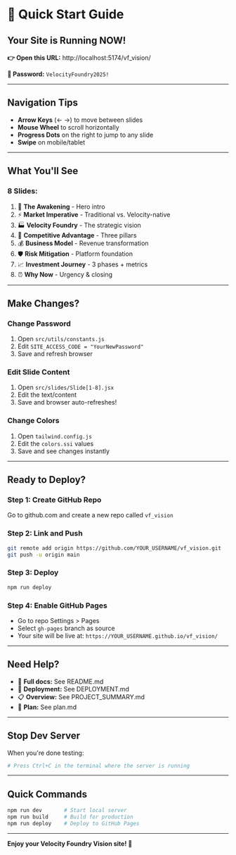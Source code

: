 # 🚀 Quick Start Guide

## Your Site is Running NOW!

**👉 Open this URL:** http://localhost:5174/vf_vision/

**🔐 Password:** `VelocityFoundry2025!`

---

## Navigation Tips

- **Arrow Keys** (← →) to move between slides
- **Mouse Wheel** to scroll horizontally
- **Progress Dots** on the right to jump to any slide
- **Swipe** on mobile/tablet

---

## What You'll See

### 8 Slides:
1. 🌟 **The Awakening** - Hero intro
2. ⚡ **Market Imperative** - Traditional vs. Velocity-native
3. 🏭 **Velocity Foundry** - The strategic vision
4. 🎯 **Competitive Advantage** - Three pillars
5. 💰 **Business Model** - Revenue transformation
6. 🛡️ **Risk Mitigation** - Platform foundation
7. 📈 **Investment Journey** - 3 phases + metrics
8. ⏰ **Why Now** - Urgency & closing

---

## Make Changes?

### Change Password
1. Open `src/utils/constants.js`
2. Edit `SITE_ACCESS_CODE = "YourNewPassword"`
3. Save and refresh browser

### Edit Slide Content
1. Open `src/slides/Slide[1-8].jsx`
2. Edit the text/content
3. Save and browser auto-refreshes!

### Change Colors
1. Open `tailwind.config.js`
2. Edit the `colors.ssi` values
3. Save and see changes instantly

---

## Ready to Deploy?

### Step 1: Create GitHub Repo
Go to github.com and create a new repo called `vf_vision`

### Step 2: Link and Push
```bash
git remote add origin https://github.com/YOUR_USERNAME/vf_vision.git
git push -u origin main
```

### Step 3: Deploy
```bash
npm run deploy
```

### Step 4: Enable GitHub Pages
- Go to repo Settings > Pages
- Select `gh-pages` branch as source
- Your site will be live at: `https://YOUR_USERNAME.github.io/vf_vision/`

---

## Need Help?

- 📖 **Full docs:** See README.md
- 🚀 **Deployment:** See DEPLOYMENT.md
- 📋 **Overview:** See PROJECT_SUMMARY.md
- 📝 **Plan:** See plan.md

---

## Stop Dev Server

When you're done testing:
```bash
# Press Ctrl+C in the terminal where the server is running
```

---

## Quick Commands

```bash
npm run dev       # Start local server
npm run build     # Build for production
npm run deploy    # Deploy to GitHub Pages
```

---

**Enjoy your Velocity Foundry Vision site! 🎉**
